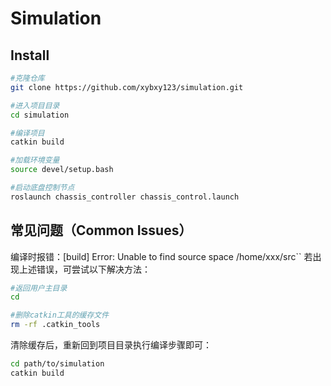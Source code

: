 # Simulation
## Install

```bash
#克隆仓库
git clone https://github.com/xybxy123/simulation.git

#进入项目目录
cd simulation

#编译项目
catkin build

#加载环境变量
source devel/setup.bash

#启动底盘控制节点
roslaunch chassis_controller chassis_control.launch
```

## 常见问题（Common Issues）
编译时报错：[build] Error: Unable to find source space /home/xxx/src``
若出现上述错误，可尝试以下解决方法：

```bash
#返回用户主目录
cd 

#删除catkin工具的缓存文件
rm -rf .catkin_tools
```


清除缓存后，重新回到项目目录执行编译步骤即可：

```bash
cd path/to/simulation
catkin build
```